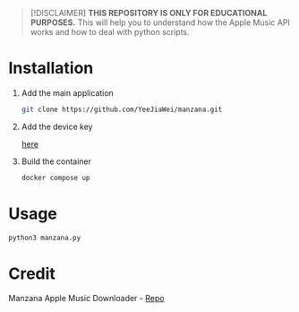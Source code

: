 
> [!DISCLAIMER]
> **THIS REPOSITORY IS ONLY FOR EDUCATIONAL PURPOSES.**
> This will help you to understand how the Apple Music API works and how to deal with python scripts.

# Installation
1. Add the main application

    ```bash
    git clone https://github.com/YeeJiaWei/manzana.git
    ```
2. Add the device key

    [here](https://github.com/FreeL3CDM/FreeL3CDM)

3. Build the container

    ```bash
    docker compose up
    ```

# Usage
```bash
python3 manzana.py
```

# Credit
Manzana Apple Music Downloader - [Repo](https://github.com/dropcreations/Manzana-Apple-Music-Downloader)
